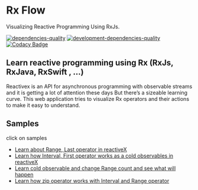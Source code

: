 # Rx Flow

Visualizing Reactive Programming Using RxJs.

[![dependencies-quality]( https://david-dm.org/fingerpich/rx-flow.svg)](https://david-dm.org/fingerpich/rx-flow)
[![development-dependencies-quality](https://david-dm.org/fingerpich/rx-flow/dev-status.svg)](https://david-dm.org/fingerpich/rx-flow#info=devDependencies)
[![Codacy Badge](https://api.codacy.com/project/badge/Grade/3a50eeb043584886b60f961426032030)](https://www.codacy.com/app/zarei-bs/rx-studio?utm_source=github.com&amp;utm_medium=referral&amp;utm_content=fingerpich/rx-studio&amp;utm_campaign=Badge_Grade)

## Learn reactive programming using Rx (RxJs, RxJava, RxSwift , ...) 

Reactivex is an API for asynchronous programming with observable streams and it is getting a lot of attention these days
But there’s a sizeable learning curve.
This web application tries to visualize Rx operators and their actions to make it easy to understand.

## Samples

click on samples

 - [Learn about Range, Last operator in reactiveX](https://fingerpich.github.io/rx-flow/load/%7B%22nodes%22:%5B%7B%22id%22:2,%22x%22:348,%22y%22:233,%22node_type%22:%22Range%22,%22properties%22:%7B%22start%22:0,%22count%22:3%7D%7D,%7B%22id%22:3,%22x%22:606,%22y%22:234,%22node_type%22:%22Last%22,%22properties%22:%7B%22filter%22:0%7D%7D,%7B%22id%22:4,%22x%22:480,%22y%22:413,%22node_type%22:%22Subscribe%22,%22properties%22:%7B%7D%7D%5D,%22edges%22:%5B%7B%22source%22:2,%22target%22:3%7D,%7B%22source%22:3,%22target%22:4%7D%5D%7D)
 - [Learn how Interval, First operator works as a cold observables in reactiveX](https://fingerpich.github.io/rx-flow/load/{"nodes":[{"id":1,"x":649.5,"y":279,"node_type":"Subscribe","properties":{}},{"id":2,"x":389,"y":332,"node_type":"Interval","properties":{"interval":500}},{"id":3,"x":570,"y":483,"node_type":"First","properties":{"filter":0}}],"edges":[{"source":2,"target":3},{"source":3,"target":1}]})
 - [Learn cold observable and change Range count and see what will happen](https://fingerpich.github.io/rx-flow/load/{"nodes":[{"id":1,"x":579.5,"y":462,"node_type":"Subscribe","properties":{}},{"id":3,"x":579,"y":168,"node_type":"Filter","properties":{"filter":"3"}},{"id":4,"x":680,"y":311,"node_type":"First","properties":{"filter":0}},{"id":5,"x":399,"y":167,"node_type":"Map","properties":{"mapFunc":"1"}},{"id":7,"x":399,"y":471,"node_type":"Range","properties":{"start":1,"count":16}},{"id":8,"x":289,"y":312,"node_type":"Filter","properties":{"filter":"1"}}],"edges":[{"source":5,"target":3},{"source":3,"target":4},{"source":4,"target":1},{"source":7,"target":8},{"source":8,"target":5}]})
 - [Learn how zip operator works with Interval and Range operator](https://fingerpich.github.io/rx-flow/load/{"nodes":[{"id":1,"x":470.5,"y":382,"node_type":"Subscribe","properties":{}},{"id":2,"x":771,"y":253,"node_type":"Range","properties":{"start":10,"count":9}},{"id":3,"x":801,"y":506,"node_type":"Interval","properties":{"interval":500}},{"id":4,"x":658,"y":383,"node_type":"Zip","properties":{"fi":0}}],"edges":[{"source":3,"target":4},{"source":2,"target":4},{"source":4,"target":1}]})
 
